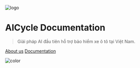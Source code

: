 ![logo](https://bucket-aicycle.s3.ap-southeast-1.amazonaws.com/logo.png)

# AICycle Documentation

> Giải pháp AI đầu tiên hỗ trợ bảo hiểm xe ô tô tại Việt Nam.


[About us](https://aicycle.ai/)
[Documentation](installation.md)

<!-- background color -->

![color](#f0f0f0)
